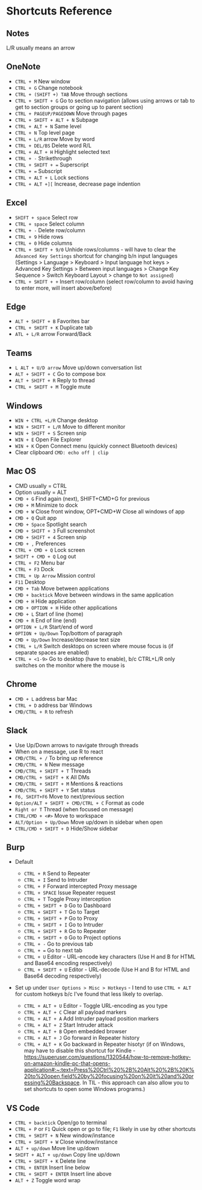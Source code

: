 # Shortcuts Reference

## Notes
L/R usually means an arrow

## OneNote
* `CTRL + M` New window
* `CTRL + G` Change notebook
* `CTRL + (SHIFT +) TAB` Move through sections
* `CTRL + SHIFT + G` Go to section navigation (allows using arrows or tab to get to section groups or going up to parent section)
* `CTRL + PAGEUP/PAGEDOWN` Move through pages 
* `CTRL + SHIFT + ALT + N` Subpage
* `CTRL + ALT + N` Same level
* `CTRL + N` Top level page
* `CTRL + L/R` arrow Move by word
* `CTRL + DEL/BS` Delete word R/L
* `CTRL + ALT + H` Highlight selected text
* `CTRL + -` Strikethrough
* `CTRL + SHIFT + =` Superscript
* `CTRL + =` Subscript
* `CTRL + ALT + L` Lock sections
* `CTRL + ALT +][` Increase, decrease page indention

## Excel
* `SHIFT + space` Select row
* `CTRL + space` Select column
* `CTRL + -` Delete row/column
* `CTRL + 9` Hide rows
* `CTRL + 0` Hide columns
* `CTRL + SHIFT + 9/0` Unhide rows/columns - will have to clear the `Advanced Key Settings` shortcut for changing b/n input languages (Settings > Language > Keyboard > Input language hot keys > Advanced Key Settings > Between input languages > Change Key Sequence > Switch Keyboard Layout > change to `Not assigned`)
* `CTRL + SHIFT + +` Insert row/column (select row/column to avoid having to enter more, will insert above/before)

## Edge
* `ALT + SHIFT + B` Favorites bar
* `CTRL + SHIFT + K` Duplicate tab
* `ATL + L/R` arrow Forward/Back

## Teams
* `L ALT + U/D arrow` Move up/down conversation list
* `ALT + SHIFT + C` Go to compose box
* `ALT + SHIFT + R` Reply to thread
* `CTRL + SHIFT + M` Toggle mute

## Windows
* `WIN + CTRL +L/R` Change desktop
* `WIN + SHIFT + L/R` Move to different monitor
* `WIN + SHIFT + S` Screen snip
* `WIN + E` Open File Explorer
* `WIN + K` Open Connect menu (quickly connect Bluetooth devices)
* Clear clipboard `CMD: echo off | clip`

## Mac OS
* CMD usually = CTRL
* Option usually = ALT
* `CMD + G` Find again (next), SHIFT+CMD+G for previous
* `CMD + M` Minimize to dock
* `CMD + W` Close front window, OPT+CMD+W Close all windows of app
* `CMD + Q` Quit app
* `CMD + Space` Spotlight search
* `CMD + SHIFT + 3` Full screenshot 
* `CMD + SHIFT + 4` Screen snip 
* `CMD + ,` Preferences
* `CTRL + CMD + Q` Lock screen
* `SHIFT + CMD + Q` Log out
* `CTRL + F2` Menu bar
* `CTRL + F3` Dock
* `CTRL + Up Arrow` Mission control
* `F11` Desktop
* `CMD + Tab` Move between applications
* `CMD + backtick` Move between windows in the same application
* `CMD + H` Hide application
* `CMD + OPTION + H` Hide other applications
* `CMD + L` Start of line (home)
* `CMD + R` End of line (end)
* `OPTION + L/R` Start/end of word
* `OPTION + Up/Down` Top/bottom of paragraph
* `CMD + Up/Down` Increase/decrease text size
* `CTRL + L/R` Switch desktops on screen where mouse focus is (if separate spaces are enabled)
* `CTRL + <1-9>` Go to desktop (have to enable), b/c CTRL+L/R only switches on the monitor where the mouse is

## Chrome
* `CMD + L` address bar Mac
* `CTRL + D` address bar Windows
* `CMD/CTRL + R` to refresh


## Slack
* Use Up/Down arrows to navigate through threads
* When on a message, use R to react
* `CMD/CTRL + /` To bring up reference
* `CMD/CTRL + N` New message
* `CMD/CTRL + SHIFT + T` Threads
* `CMD/CTRL + SHIFT + K` All DMs
* `CMD/CTRL + SHIFT + M` Mentions & reactions
* `CMD/CTRL + SHIFT + Y` Set status
* `F6, SHIFT+F6` Move to next/previous section
* `Option/ALT + SHIFT + CMD/CTRL + C` Format as code
* `Right or T` Thread (when focused on message)
* `CTRL/CMD + <#>` Move to workspace
* `ALT/Option + Up/Down` Move up/down in sidebar when open
* `CTRL/CMD + SHIFT + D` Hide/Show sidebar

## Burp
* Default
    * `CTRL + R` Send to Repeater
    * `CTRL + I` Send to Intruder
    * `CTRL + F` Forward intercepted Proxy message
    * `CTRL + SPACE` Issue Repeater request
    * `CTRL + T` Toggle Proxy interception
    * `CTRL + SHIFT + D` Go to Dashboard
    * `CTRL + SHIFT + T` Go to Target
    * `CTRL + SHIFT + P` Go to Proxy
    * `CTRL + SHIFT + I` Go to Intruder
    * `CTRL + SHIFT + R` Go to Repeater
    * `CTRL + SHIFT + O` Go to Project options
    * `CTRL + -` Go to previous tab
    * `CTRL + =` Go to next tab
    * `CTRL + U` Editor - URL-encode key characters (Use H and B for HTML and Base64 encoding respectively)
    * `CTRL + SHIFT + U` Editor - URL-decode (Use H and B for HTML and Base64 decoding respectively)

* Set up under `User Options > Misc > Hotkeys` - I tend to use `CTRL + ALT` for custom hotkeys b/c I've found that less likely to overlap.
    * `CTRL + ALT + U` Editor - Toggle URL-encoding as you type 
    * `CTRL + ALT + C` Clear all payload markers
    * `CTRL + ALT + A` Add Intruder payload position markers
    * `CTRL + ALT + Z` Start Intruder attack
    * `CTRL + ALT + B` Open embedded browser
    * `CTRL + ALT + J` Go forward in Repeater history
    * `CTRL + ALT + K` Go backward in Repeater hisotyr (if on Windows, may have to disable this shortcut for Kindle - https://superuser.com/questions/1320544/how-to-remove-hotkey-on-amazon-kindle-pc-that-opens-application#:~:text=Press%20Ctrl%20%2B%20Alt%20%2B%20K%20to%20open,field%20by%20focusing%20on%20it%20and%20pressing%20Backspace. In TIL - this approach can also allow you to set shortcuts to open some Windows programs.)

## VS Code
* `CTRL + backtick` Open/go to terminal
* `CTRL + P` or `F1` Quick open or go to file; `F1` likely in use by other shortcuts
* `CTRL + SHIFT + N` New window/instance
* `CTRL + SHIFT + W` Close window/instance
* `ALT + up/down` Move line up/down
* `SHIFT + ALT + up/down` Copy line up/down
* `CTRL + SHIFT + K` Delete line
* `CTRL + ENTER` Insert line below
* `CTRL + SHIFT + ENTER` Insert line above
* `ALT + Z` Toggle word wrap